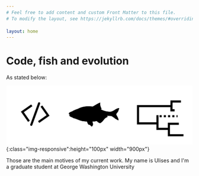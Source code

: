 ```yaml
---
# Feel free to add content and custom Front Matter to this file.
# To modify the layout, see https://jekyllrb.com/docs/themes/#overriding-theme-defaults

layout: home
---
```


# Code, fish and evolution

As stated below:

![image](/assets/icon.png){:class="img-responsive":height="100px" width="900px"}



Those are the main motives of my current work. My name is Ulises and I'm a graduate
student at George Washington University
